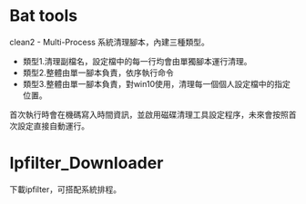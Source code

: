 # Bat tools
clean2 - Multi-Process 系統清理腳本，內建三種類型。
* 類型1.清理副檔名，設定檔中的每一行均會由單獨腳本運行清理。
* 類型2.整體由單一腳本負責，依序執行命令
* 類型3.整體由單一腳本負責，對win10使用，清理每一個個人設定檔中的指定位置。

首次執行時會在機碼寫入時間資訊，並啟用磁碟清理工具設定程序，未來會按照首次設定直接自動運行。

# Ipfilter_Downloader
下載ipfilter，可搭配系統排程。
